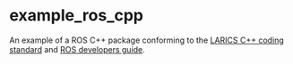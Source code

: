 # example_ros_cpp
An example of a ROS C++ package conforming to the [LARICS C++ coding standard](http://larics.rasip.fer.hr/farm/laricswiki/doku.php?id=software:coding_standard#c_coding_standards) and [ROS developers guide](http://wiki.ros.org/DevelopersGuide).
